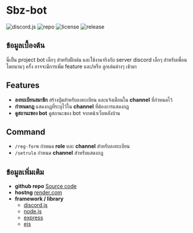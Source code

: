 # **Sbz-bot**


![discord.js](https://img.shields.io/badge/discord.js-14.7.1-green)
![repo](https://img.shields.io/github/last-commit/mr-a360/sbz-bot)
![license](https://img.shields.io/github/license/mr-a360/sbz-bot)
![release](https://img.shields.io/github/release/mr-a360/sbz-bot)

## **ข้อมูลเบื้องต้น**

นี่เป็น project bot เล็กๆ สำหรับฝึกฝน และใช้งานจริงกับ server discord เล็กๆ สำหรับเพื่อน โดยนานๆ ครั้ง อาจจะมีการเพิ่ม feature และ/หรือ ลูกเล่นต่างๆ เช้ามา

## **Features**

- **ลงทะเบียนสมาชิก** สร้างปุ่มสำหรับลงทะเบียน และแจ้งเตือนใน **channel** ที่กําหนดไว้
- **กำหนดกฎ** แสดงกฎที่ระบุไว้ใน **channel** ที่ต้องการแสดงกฎ
- **ดูสถานะของ bot** ดูสถานะของ bot จากหน้าเว็บหลังบ้าน

## **Command**

- `/reg-form` กำหนด **role** และ **channel** สำหรับลงทะเบียน
- `/setrule` กำหนด **channel** สำหรับแสดงกฎ

## **ข้อมูลเพิ่มเติม**

- **github repo** [Source code](https://github.com/mr-a360/sbz-bot)
- **hostng** [render.com](https://render.com)
- **framework / library**
  - [discord.js](https://discord.js.org/)
  - [node.js](https://nodejs.org/en/)
  - [express](https://expressjs.com/)
  - [ejs](https://ejs.co/)